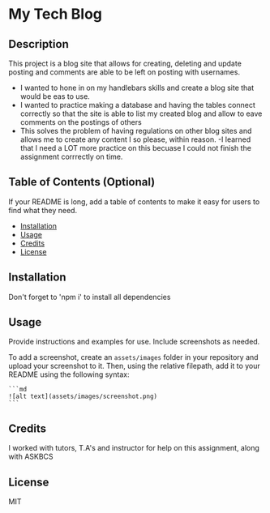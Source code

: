 # My Tech Blog

## Description

This project is a blog site that allows for creating, deleting and update posting and comments are able to be left on posting with usernames.

- I wanted to hone in on my handlebars skills and create a blog site that would be eas to use.
- I wanted to practice making a database and having the tables connect correctly so that the site is able to list my created blog and allow to eave comments on the postings of others
- This solves the problem of having regulations on other blog sites and allows me to create any content I so please, within reason.
-I learned that I need a LOT more practice on this becuase I could not finish the assignment corrrectly on time. 

## Table of Contents (Optional)

If your README is long, add a table of contents to make it easy for users to find what they need.

- [Installation](#installation)
- [Usage](#usage)
- [Credits](#credits)
- [License](#license)

## Installation

Don't forget to 'npm i' to install all dependencies

## Usage

Provide instructions and examples for use. Include screenshots as needed.

To add a screenshot, create an `assets/images` folder in your repository and upload your screenshot to it. Then, using the relative filepath, add it to your README using the following syntax:

    ```md
    ![alt text](assets/images/screenshot.png)
    ```

## Credits

I worked with tutors, T.A's and instructor for help on this assignment, along with ASKBCS
## License

MIT
